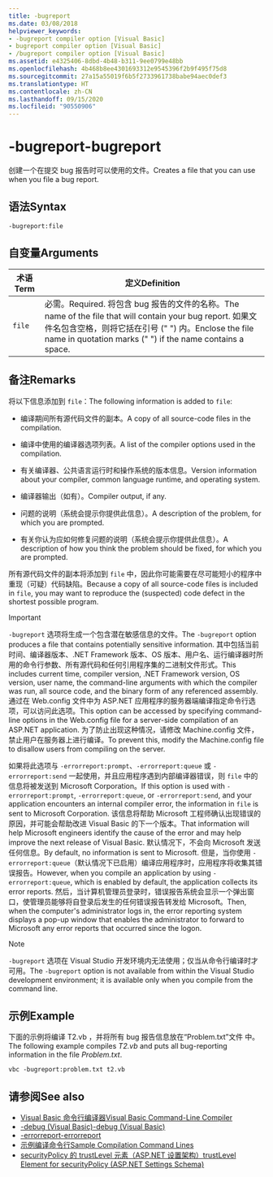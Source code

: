 ```yaml
---
title: -bugreport
ms.date: 03/08/2018
helpviewer_keywords:
- -bugreport compiler option [Visual Basic]
- bugreport compiler option [Visual Basic]
- /bugreport compiler option [Visual Basic]
ms.assetid: e4325406-8dbd-4b48-b311-9ee0799e48bb
ms.openlocfilehash: 4b468b8ee4301693312e9545396f2b9f495f75d8
ms.sourcegitcommit: 27a15a55019f6b5f2733961738babe94aec0def3
ms.translationtype: HT
ms.contentlocale: zh-CN
ms.lasthandoff: 09/15/2020
ms.locfileid: "90550906"
---
```

# <a name="-bugreport"></a><span data-ttu-id="a6556-102">-bugreport</span><span class="sxs-lookup"><span data-stu-id="a6556-102">-bugreport</span></span>

<span data-ttu-id="a6556-103">创建一个在提交 bug 报告时可以使用的文件。</span><span class="sxs-lookup"><span data-stu-id="a6556-103">Creates a file that you can use when you file a bug report.</span></span>

## <a name="syntax"></a><span data-ttu-id="a6556-104">语法</span><span class="sxs-lookup"><span data-stu-id="a6556-104">Syntax</span></span>

```console
-bugreport:file
```

## <a name="arguments"></a><span data-ttu-id="a6556-105">自变量</span><span class="sxs-lookup"><span data-stu-id="a6556-105">Arguments</span></span>

|<span data-ttu-id="a6556-106">术语</span><span class="sxs-lookup"><span data-stu-id="a6556-106">Term</span></span>|<span data-ttu-id="a6556-107">定义</span><span class="sxs-lookup"><span data-stu-id="a6556-107">Definition</span></span>|
|---|---|
|`file`|<span data-ttu-id="a6556-108">必需。</span><span class="sxs-lookup"><span data-stu-id="a6556-108">Required.</span></span> <span data-ttu-id="a6556-109">将包含 bug 报告的文件的名称。</span><span class="sxs-lookup"><span data-stu-id="a6556-109">The name of the file that will contain your bug report.</span></span> <span data-ttu-id="a6556-110">如果文件名包含空格，则将它括在引号 (" ") 内。</span><span class="sxs-lookup"><span data-stu-id="a6556-110">Enclose the file name in quotation marks (" ") if the name contains a space.</span></span>|

## <a name="remarks"></a><span data-ttu-id="a6556-111">备注</span><span class="sxs-lookup"><span data-stu-id="a6556-111">Remarks</span></span>

<span data-ttu-id="a6556-112">将以下信息添加到 `file`：</span><span class="sxs-lookup"><span data-stu-id="a6556-112">The following information is added to `file`:</span></span>

- <span data-ttu-id="a6556-113">编译期间所有源代码文件的副本。</span><span class="sxs-lookup"><span data-stu-id="a6556-113">A copy of all source-code files in the compilation.</span></span>

- <span data-ttu-id="a6556-114">编译中使用的编译器选项列表。</span><span class="sxs-lookup"><span data-stu-id="a6556-114">A list of the compiler options used in the compilation.</span></span>

- <span data-ttu-id="a6556-115">有关编译器、公共语言运行时和操作系统的版本信息。</span><span class="sxs-lookup"><span data-stu-id="a6556-115">Version information about your compiler, common language runtime, and operating system.</span></span>

- <span data-ttu-id="a6556-116">编译器输出（如有）。</span><span class="sxs-lookup"><span data-stu-id="a6556-116">Compiler output, if any.</span></span>

- <span data-ttu-id="a6556-117">问题的说明（系统会提示你提供此信息）。</span><span class="sxs-lookup"><span data-stu-id="a6556-117">A description of the problem, for which you are prompted.</span></span>

- <span data-ttu-id="a6556-118">有关你认为应如何修复问题的说明（系统会提示你提供此信息）。</span><span class="sxs-lookup"><span data-stu-id="a6556-118">A description of how you think the problem should be fixed, for which you are prompted.</span></span>

<span data-ttu-id="a6556-119">所有源代码文件的副本将添加到 `file` 中，因此你可能需要在尽可能短小的程序中重现（可疑）代码缺陷。</span><span class="sxs-lookup"><span data-stu-id="a6556-119">Because a copy of all source-code files is included in `file`, you may want to reproduce the (suspected) code defect in the shortest possible program.</span></span>

> [!IMPORTANT]
> <span data-ttu-id="a6556-120">`-bugreport` 选项将生成一个包含潜在敏感信息的文件。</span><span class="sxs-lookup"><span data-stu-id="a6556-120">The `-bugreport` option produces a file that contains potentially sensitive information.</span></span> <span data-ttu-id="a6556-121">其中包括当前时间、编译器版本、.NET Framework 版本、OS 版本、用户名、运行编译器时所用的命令行参数、所有源代码和任何引用程序集的二进制文件形式。</span><span class="sxs-lookup"><span data-stu-id="a6556-121">This includes current time, compiler version, .NET Framework version, OS version, user name, the command-line arguments with which the compiler was run, all source code, and the binary form of any referenced assembly.</span></span> <span data-ttu-id="a6556-122">通过在 Web.config 文件中为 ASP.NET 应用程序的服务器端编译指定命令行选项，可以访问此选项。</span><span class="sxs-lookup"><span data-stu-id="a6556-122">This option can be accessed by specifying command-line options in the Web.config file for a server-side compilation of an ASP.NET application.</span></span> <span data-ttu-id="a6556-123">为了防止出现这种情况，请修改 Machine.config 文件，禁止用户在服务器上进行编译。</span><span class="sxs-lookup"><span data-stu-id="a6556-123">To prevent this, modify the Machine.config file to disallow users from compiling on the server.</span></span>

<span data-ttu-id="a6556-124">如果将此选项与 `-errorreport:prompt`、`-errorreport:queue` 或 `-errorreport:send` 一起使用，并且应用程序遇到内部编译器错误，则 `file` 中的信息将被发送到 Microsoft Corporation。</span><span class="sxs-lookup"><span data-stu-id="a6556-124">If this option is used with `-errorreport:prompt`, `-errorreport:queue`, or `-errorreport:send`, and your application encounters an internal compiler error, the information in `file` is sent to Microsoft Corporation.</span></span> <span data-ttu-id="a6556-125">该信息将帮助 Microsoft 工程师确认出现错误的原因，并可能会帮助改进 Visual Basic 的下一个版本。</span><span class="sxs-lookup"><span data-stu-id="a6556-125">That information will help Microsoft engineers identify the cause of the error and may help improve the next release of Visual Basic.</span></span> <span data-ttu-id="a6556-126">默认情况下，不会向 Microsoft 发送任何信息。</span><span class="sxs-lookup"><span data-stu-id="a6556-126">By default, no information is sent to Microsoft.</span></span> <span data-ttu-id="a6556-127">但是，当你使用 `-errorreport:queue`（默认情况下已启用）编译应用程序时，应用程序将收集其错误报告。</span><span class="sxs-lookup"><span data-stu-id="a6556-127">However, when you compile an application by using `-errorreport:queue`, which is enabled by default, the application collects its error reports.</span></span> <span data-ttu-id="a6556-128">然后，当计算机管理员登录时，错误报告系统会显示一个弹出窗口，使管理员能够将自登录后发生的任何错误报告转发给 Microsoft。</span><span class="sxs-lookup"><span data-stu-id="a6556-128">Then, when the computer's administrator logs in, the error reporting system displays a pop-up window that enables the administrator to forward to Microsoft any error reports that occurred since the logon.</span></span>

> [!NOTE]
> <span data-ttu-id="a6556-129">`-bugreport` 选项在 Visual Studio 开发环境内无法使用；仅当从命令行编译时才可用。</span><span class="sxs-lookup"><span data-stu-id="a6556-129">The `-bugreport` option is not available from within the Visual Studio development environment; it is available only when you compile from the command line.</span></span>

## <a name="example"></a><span data-ttu-id="a6556-130">示例</span><span class="sxs-lookup"><span data-stu-id="a6556-130">Example</span></span>

<span data-ttu-id="a6556-131">下面的示例将编译 T2.vb  ，并将所有 bug 报告信息放在“Problem.txt”文件  中。</span><span class="sxs-lookup"><span data-stu-id="a6556-131">The following example compiles *T2.vb* and puts all bug-reporting information in the file *Problem.txt*.</span></span>

```console
vbc -bugreport:problem.txt t2.vb
```

## <a name="see-also"></a><span data-ttu-id="a6556-132">请参阅</span><span class="sxs-lookup"><span data-stu-id="a6556-132">See also</span></span>

- [<span data-ttu-id="a6556-133">Visual Basic 命令行编译器</span><span class="sxs-lookup"><span data-stu-id="a6556-133">Visual Basic Command-Line Compiler</span></span>](index.md)
- [<span data-ttu-id="a6556-134">-debug (Visual Basic)</span><span class="sxs-lookup"><span data-stu-id="a6556-134">-debug (Visual Basic)</span></span>](debug.md)
- [<span data-ttu-id="a6556-135">-errorreport</span><span class="sxs-lookup"><span data-stu-id="a6556-135">-errorreport</span></span>](errorreport.md)
- [<span data-ttu-id="a6556-136">示例编译命令行</span><span class="sxs-lookup"><span data-stu-id="a6556-136">Sample Compilation Command Lines</span></span>](sample-compilation-command-lines.md)
- <span data-ttu-id="a6556-137">[securityPolicy 的 trustLevel 元素（ASP.NET 设置架构）](/previous-versions/dotnet/netframework-4.0/as399f0x(v=vs.100))</span><span class="sxs-lookup"><span data-stu-id="a6556-137">[trustLevel Element for securityPolicy (ASP.NET Settings Schema)](/previous-versions/dotnet/netframework-4.0/as399f0x(v=vs.100))</span></span>
